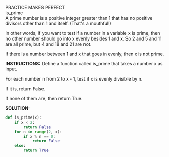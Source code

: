 PRACTICE MAKES PERFECT<br>
is_prime<br>
A prime number is a positive integer greater than 1 that has no positive divisors other than 1 and itself. (That's a mouthful!)

In other words, if you want to test if a number in a variable x is prime, then no other number should go into x evenly besides 1 and x. So 2 and 5 and 11 are all prime, but 4 and 18 and 21 are not.

If there is a number between 1 and x that goes in evenly, then x is not prime.

**INSTRUCTIONS:**
Define a function called is_prime that takes a number x as input.

For each number n from 2 to x - 1, test if x is evenly divisible by n.

If it is, return False.

If none of them are, then return True.

**SOLUTION:**
```python
def is_prime(x):
    if x < 2:
        return False
    for n in range(2, x):
        if x % n == 0:
            return False 
    else:
        return True
```
